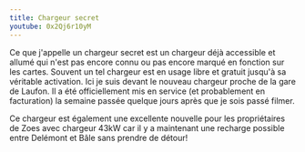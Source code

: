 ```yaml
---
title: Chargeur secret
youtube: 0x2Qj6r10yM
---
```


Ce que j'appelle un chargeur secret est un chargeur déjà accessible et allumé qui n'est pas encore connu ou pas encore marqué en fonction sur les cartes.
Souvent un tel chargeur est en usage libre et gratuit jusqu'à sa véritable activation.
Ici je suis devant le nouveau chargeur proche de la gare de Laufon.
Il a été officiellement mis en service (et probablement en facturation) la semaine passée quelque jours après que je sois passé filmer.

Ce chargeur est également une excellente nouvelle pour les propriétaires de Zoes avec chargeur 43kW car il y a maintenant une recharge possible entre Delémont et Bâle sans prendre de détour!
